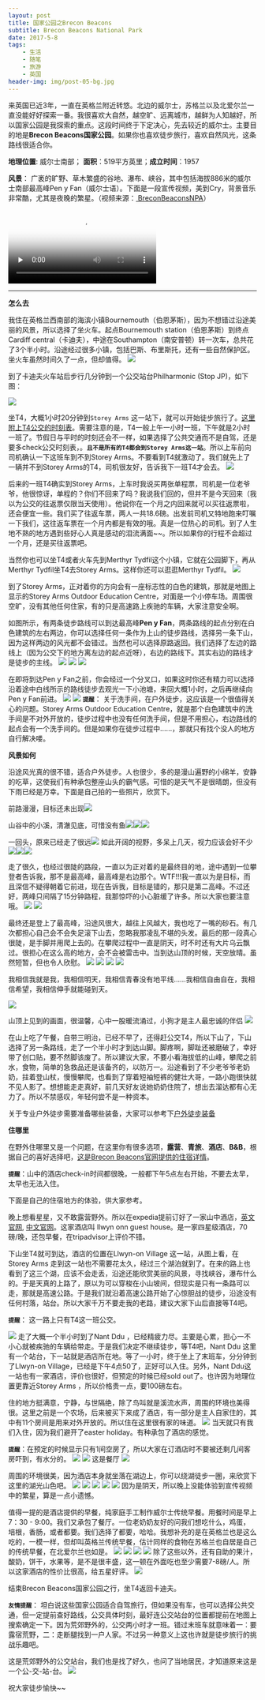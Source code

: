 ```yaml
---
layout: post
title: 国家公园之Brecon Beacons
subtitle: Brecon Beacons National Park 
date: 2017-5-8
tags: 
    - 生活
    - 随笔
    - 旅游
    - 英国
header-img: img/post-05-bg.jpg
---
```


来英国已近3年，一直在英格兰附近转悠。北边的威尔士，苏格兰以及北爱尔兰一直没能好好探索一番。我很喜欢大自然，越空旷、远离城市，越鲜为人知越好，所以国家公园是我探索的重点。这段时间终于下定决心，先去较近的威尔士。主要目的地是**Brecon Beacons国家公园**。如果你也喜欢徒步旅行，喜欢自然风光，这条路线很适合你。

**地理位置**: 威尔士南部； **面积**：519平方英里；**成立时间**：1957

**风景**： 广袤的旷野、草木繁盛的谷地、瀑布、峡谷，其中包括海拔886米的威尔士南部最高峰Pen y Fan（威尔士语）。下面是一段宣传视频，美到Cry，背景音乐非常酷，尤其是夜晚的繁星。（视频来源：<a href="https://www.youtube.com/channel/UCiOo-SEMiGu9qvzjeL11XjA" target="_blank"> BreconBeaconsNPA</a>）

<div class="container">
  <div class="row">
    <div class="col-sm-6">
  <div class="embed-responsive embed-responsive-4by3">
    <video class="embed-responsive-item" controls  poster="/img/bac_img.jpg" preload="none">
  <source src="/img/Brecon.mp4" type="video/mp4" >
</video>
    <!-- <iframe class="embed-responsive-item" src="/img/Brecon.mp4" type="video/mp4"></iframe> -->
   </div>
    </div>
   </div>
</div>

------
**怎么去**

我住在英格兰西南部的海滨小镇Bournemouth（伯恩茅斯），因为不想错过沿途美丽的风景，所以选择了坐火车。起点Bournemouth station（伯恩茅斯）到终点Cardiff central（卡迪夫），中途在Southampton（南安普顿）转一次车，总共花了3个半小时。沿途经过很多小镇，包括巴斯、布里斯托，还有一些自然保护区。坐火车虽然时间久了一点，但却值得。
<img src="/img/in-post/tr_map5.jpg" >

到了卡迪夫火车站后步行几分钟到一个公交站台Philharmonic (Stop JP)，如下图：

<img src="/img/in-post/tr_map1.jpg" >

坐T4，大概1小时20分钟到```Storey Arms``` 这一站下，就可以开始徒步旅行了。<a href="https://www.traveline.cymru/timetables/?routeNum=T4&direction_id=1&timetable_key=0T4MFSCA2" target="_blank">这里附上T4公交的时刻表</a>。需要注意的是，T4一般上午一小时一班，下午就是2小时一班了。节假日与平时的时刻还会不一样，如果选择了公共交通而不是自驾，还是要多check公交时刻表，。**```且不是所有的T4都会到Storey Arms这一站```**。所以上车前向司机确认一下这班车到不到Storey Arms。不要看到T4就激动了。我们就先上了一辆并不到Storey Arms的T4，司机很友好，告诉我下一班T4才会去。
<img src="/img/in-post/tr_map7.jpg" >

后来的一班T4确实到Storey Arms，上车时我说买两张单程票，司机是一位老爷爷，他很惊讶，单程的？你们不回来了吗？我说我们回的，但并不是今天回来（我以为公交的往返票仅限当天使用）。他说你在一个月之内回来就可以买往返票啦，还会便宜一些。我们买了往返车票，两人一共18.6磅。出发前司机又特地跑来叮嘱一下我们，这往返车票在一个月内都是有效的哦。真是一位热心的司机。到了人生地不熟的地方遇到些好心人真是感动的泪流满面~~。所以如果你的行程不会超过一个月，还是买往返票吧。

当然你也可以坐T4或者火车先到Merthyr Tydfil这个小镇，它就在公园脚下，再从Merthyr Tydfil坐T4去Storey Arms。这样你还可以逛逛Merthyr Tydfil。
<img src="/img/in-post/tr_map6.jpg" >

到了Storey Arms，正对着你的方向会有一座标志性的白色的建筑，那就是地图上显示的Storey Arms Outdoor Education Centre，对面是一个小停车场。周围很空旷，没有其他任何住家，有的只是高速路上疾驰的车辆，大家注意安全啊。

如图所示，有两条徒步路线可以到达最高峰**Pen y Fan**，两条路线的起点分别在白色建筑的左右两边，你可以选择任何一条作为上山的徒步路线，选择另一条下山，因为这样两边的风光都不会错过。当然也可以选择原路返回。我们选择了左边的路线上（因为公交下的地方离左边的起点近呀），右边的路线下。其实右边的路线才是徒步的主线。
<img src="/img/in-post/tr_img2.jpg">
<img src="/img/in-post/tr_map8.jpg">
<img src="/img/in-post/tr_map2.jpg">

在即将到达Pen y Fan之前，你会经过一个分叉口，如果这时你还有精力可以选择沿着途中白线所示的路线徒步去观光一下小池塘，来回大概1小时，之后再继续向Pen y Fan前进。
<img src="/img/in-post/tr_map9.jpg">
<img src="/img/in-post/tr_img44.jpg">
**```提醒```**： 关于洗手间，在户外徒步，这应该是一个很值得关心的问题。Storey Arms Outdoor Education Centre，就是那个白色建筑中的洗手间是不对外开放的，徒步过程中也没有任何洗手间，但是不用担心，右边路线的起点会有一个洗手间的。但是如果你在徒步过程中......，那就只有找个没人的地方自行解决喽。

**风景如何**

沿途风光真的很不错，适合户外徒步。人也很少，多的是漫山遍野的小绵羊，安静的吃草，这使我们有种承包整座山头的霸气感。可惜的是天气不是很晴朗，但没有下雨已经是万幸。下面是自己拍的一些照片，欣赏下。

前路漫漫，目标还未出现<img src="/img/in-post/tr_img9.jpg">

山谷中的小溪，清澈见底，可惜没有鱼<img src="/img/in-post/tr_img7.jpg"><img src="/img/in-post/tr_img8.jpg"><img src="/img/in-post/tr_img15.jpg">

一回头，原来已经走了很远<img src="/img/in-post/tr_img10.jpg">
如此开阔的视野，多呆上几天，视力应该会好不少<img src="/img/in-post/tr_img3.jpg"><img src="/img/in-post/tr_img5.jpg"><img src="/img/in-post/tr_img6.jpg">

走了很久，也经过很陡的路段，一直以为正对着的是最终目的地，途中遇到一位攀登者告诉我，那不是最高峰，最高峰是右边那个。WTF!!!我一直以为是目标，而且深信不疑得朝着它前进，现在告诉我，目标是错的，那只是第二高峰。不过还好，两峰只间隔了15分钟路程，我那惊吓的小心脏缓了许多。所以大家也要注意哦。
<img src="/img/in-post/tr_img4.jpg">
<img src="/img/in-post/tr_img40.jpg">

最终还是登上了最高峰，沿途风很大，越往上风越大，我也吃了一嘴的砂石。有几次都担心自己会不会失足滚下山去，忽略我那凌乱不堪的头发。最后的那一段真心很陡，是手脚并用爬上去的。在攀爬过程中一直是阴天，时不时还有大片乌云飘过。很担心在这么高的地方，会不会被雷击中。当到达山顶的时候，天空放晴。虽然短暂，但也令人欣慰。
<img src="/img/in-post/tr_img.jpg">
<img src="/img/in-post/tr_img13.jpg">
<img src="/img/in-post/tr_img11.jpg">
<img src="/img/in-post/tr_img12.jpg">

我相信我就是我，我相信明天，我相信青春没有地平线......我相信自由自在，我相信希望，我相信伸手就能碰到天。

<img src="/img/in-post/tr_img1.jpg">

山顶上见到的画面，很温馨，心中一股暖流涌过，小狗才是主人最忠诚的伴侣
<img src="/img/in-post/tr_img14.jpg">

在山上吃了午餐，自带三明治，已经不早了，还得赶公交T4，所以下山了，下山选择了另一条路线，走了一个半小时才到达山脚。脚疼啊，脚趾还被磨破了，幸好带了创口贴，要不然脚该废了。所以建议大家，不要小看海拔低的山峰，攀爬之前水，食物，简单的急救品还是该备齐的，以防万一。沿途看到了不少老爷爷老奶奶，拄着登山杖，慢慢攀爬，也看到了穿着短袖短裤的健壮大哥，一路小跑很快就不见人影了。想想能走走真好，前几天好友说她奶奶住院了，想出去溜达都有心无力了。所以不禁感叹，年轻何尝不是一种资本。

关于专业户外徒步需要准备哪些装备，大家可以参考下<a href="http://www.aiyinsitan123.com/tool.html" target="_blank">户外徒步装备</a>

**住哪里**

在野外住哪里又是一个问题，在这里你有很多选项，**露营**、**青旅**、**酒店**、**B&B**，根据自己的喜好选择吧，<a href="http://www.breconbeacons.org/stay" target="_blank">这是Brecon Beacons官网提供的住宿详情</a>。

**```提醒```**：山中的酒店check-in时间都很晚，一般都下午5点左右开始，不要去太早，太早也无法入住。

下面是自己的住宿地方的体验，供大家参考。

晚上想看星星，又不敢露营野外。所以在expedia提前订好了一家山中酒店，<a href="https://www.expedia.co.uk/?semcid=expe.UK.001.001.02.01&kword=expedia!e.ZzZz.3390000196638.0.19410685821.expedia.expedia&k_user_id=_kenshoo_clickid_&gclid=CjsKDwjw0cXIBRCxjqnE3K3sHhIkAL1LezStfRJ24FYdX1lMIf6Sw_TUfW4HmRdtNdZpQNtLncC-GgIZC_D_BwE" target="_blank">英文官网</a>, <a href="https://www.expedia.cn/" target="_blank">中文官网</a>。这家酒店叫 llwyn onn guest house。是一家四星级酒店，70磅/晚，还包早餐，在tripadvisor上评价不错。

下山坐T4就可到达，酒店的位置在Llwyn-on Village 这一站，从图上看，在Storey Arms 走到这一站也不需要花太久，经过三个湖泊就到了。在来的路上也看到了这三个湖，应该不会走丢，沿途还能欣赏美丽的风景，寻找峡谷，瀑布什么的。于是天真的上路了，原以为可以穿梭在小山坡间，但现实是只有一条路可以走，那就是高速公路。于是我们就沿着高速公路开始了心惊胆战的徒步，沿途没有任何村落，站台。所以大家千万不要走我的老路，建议大家下山后直接等T4吧。

**```提醒```**： 这一路上只有T4这一班公交。

<img src="/img/in-post/tr_map3.jpg">
走了大概一个半小时到了Nant Ddu ，已经精疲力尽。主要是心累，担心一不小心就被疾驰的车辆给带走。于是我们决定不继续徒步，等T4吧，Nant Ddu 这里有一个站台，下一站就是酒店所在地。等了一小时，终于坐上了末班车，分分钟到了Llwyn-on Village，已经是下午4点50了，正好可以入住。另外，Nant Ddu这一站也有一家酒店，评价也很好，但预定的时候已经sold out了。也许因为地理位置更靠近Storey Arms ，所以价格贵一点，要100磅左右。

住的地方挺满意，宁静，与世隔绝，除了鸟叫就是溪流水声，周围的环境也美得很。这里之前是一个农场，后来被买下来成了酒店，有一部分是主人自家住的，其中有11个房间是用来对外开放的。所以住在这里很有家的味道。
<img src="/img/in-post/tr_img17.jpg">
当天就只有我们入住，因为我们避开了easter holiday。有种承包了酒店的感觉。

**```提醒```**：在预定的时候显示只有1间空房了，所以大家在订酒店时不要被还剩几间客房吓到，有水分的。
<img src="/img/in-post/tr_img18.jpg">
<img src="/img/in-post/tr_img28.jpg">
这是餐厅
<img src="/img/in-post/tr_img22.jpg">

周围的环境很美，因为酒店本身就坐落在湖边上，你可以绕湖徒步一圈，来欣赏下这里的湖光山色吧。
<img src="/img/in-post/tr_img16.jpg">
<img src="/img/in-post/tr_img19.jpg">
<img src="/img/in-post/tr_img20.jpg">
<img src="/img/in-post/tr_img29.jpg">
<img src="/img/in-post/tr_img21.jpg">
因为是阴天，所以晚上没能体验到宣传视频中的繁星，算是一点小遗憾。

值得一提的是酒店提供的早餐，纯家庭手工制作威尔士传统早餐。用餐时间是早上7：30 - 9:00。我们又承包了餐厅。一位老奶奶友好的问我们想吃什么，鸡蛋，培根，香肠，或者都要。我们选择了都要，哈哈。我想补充的是在英格兰也是这么吃的，一模一样，但却叫英格兰传统早餐，估计同样的食物在苏格兰也自居是自己的传统早餐，在北爱尔兰也如是。
<img src="/img/in-post/tr_img25.jpg">
<img src="/img/in-post/tr_img24.jpg">
<img src="/img/in-post/tr_img26.jpg">
<img src="/img/in-post/tr_img27.jpg">
除了这些以外，还有自助的果汁，酸奶，饼干，水果等，是不是很丰盛，这一顿在外面吃也至少需要7-8磅/人。所以这家酒店的性价比很高，给五星好评<i style="color:#0085A1" class="fa fa-smile-o" aria-hidden="true"></i>。
<img src="/img/in-post/tr_img23.jpg">

结束Brecon Beacons国家公园之行，坐T4返回卡迪夫。

**```友情提醒```**：
坦白说这些国家公园适合自驾旅行，但如果没有车，也可以选择公共交通，但一定提前查好路线，公交具体时刻，最好连公交站台的位置都提前在地图上搜索确定一下。因为荒郊野外的，公交两小时才一班。错过末班车就意味着一：要露宿荒野，二：走断腿找到一户人家。不过另一种意义上这也许就是徒步旅行的挑战乐趣吧。

这是荒郊野外的公交站台，我们也是找了好久，也问了当地居民，才知道原来这是一个公-交-站-台。
<img src="/img/in-post/tr_img38.jpg">

祝大家徒步愉快~~



	     


